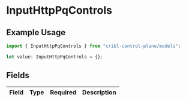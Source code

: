 # InputHttpPqControls

## Example Usage

```typescript
import { InputHttpPqControls } from "cribl-control-plane/models";

let value: InputHttpPqControls = {};
```

## Fields

| Field       | Type        | Required    | Description |
| ----------- | ----------- | ----------- | ----------- |